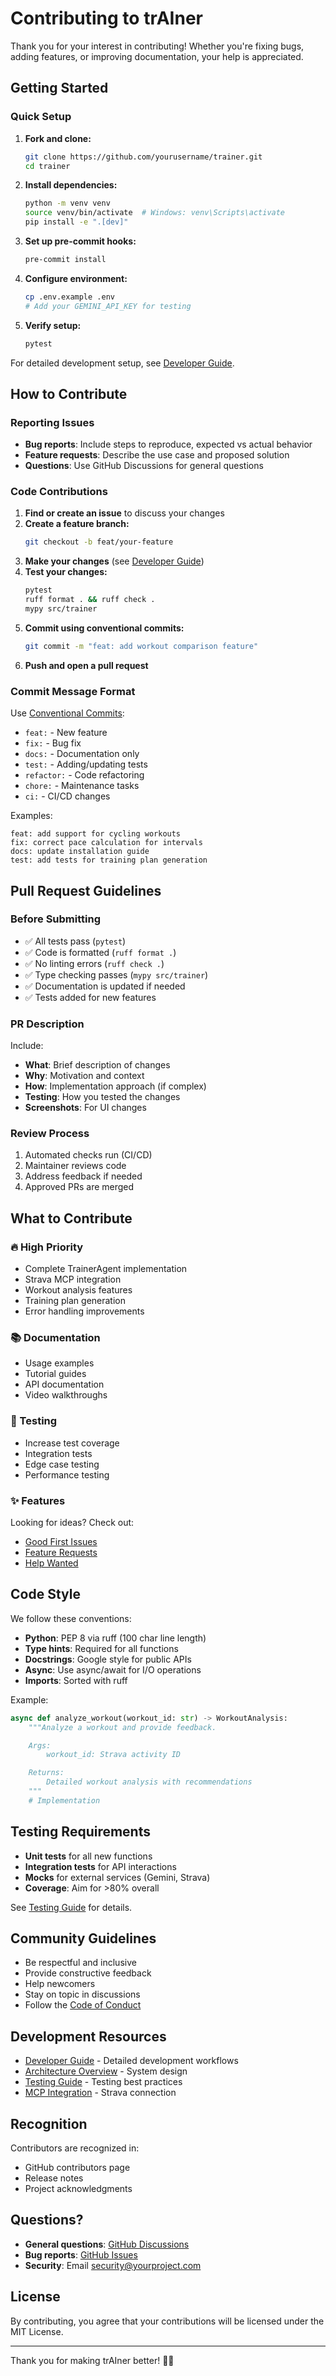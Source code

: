 # Contributing to trAIner

Thank you for your interest in contributing! Whether you're fixing bugs, adding features, or improving documentation, your help is appreciated.

## Getting Started

### Quick Setup

1. **Fork and clone:**
   ```bash
   git clone https://github.com/yourusername/trainer.git
   cd trainer
   ```

2. **Install dependencies:**
   ```bash
   python -m venv venv
   source venv/bin/activate  # Windows: venv\Scripts\activate
   pip install -e ".[dev]"
   ```

3. **Set up pre-commit hooks:**
   ```bash
   pre-commit install
   ```

4. **Configure environment:**
   ```bash
   cp .env.example .env
   # Add your GEMINI_API_KEY for testing
   ```

5. **Verify setup:**
   ```bash
   pytest
   ```

For detailed development setup, see [Developer Guide](docs/developers.md).

## How to Contribute

### Reporting Issues

- **Bug reports**: Include steps to reproduce, expected vs actual behavior
- **Feature requests**: Describe the use case and proposed solution
- **Questions**: Use GitHub Discussions for general questions

### Code Contributions

1. **Find or create an issue** to discuss your changes
2. **Create a feature branch:**
   ```bash
   git checkout -b feat/your-feature
   ```
3. **Make your changes** (see [Developer Guide](docs/developers.md))
4. **Test your changes:**
   ```bash
   pytest
   ruff format . && ruff check .
   mypy src/trainer
   ```
5. **Commit using conventional commits:**
   ```bash
   git commit -m "feat: add workout comparison feature"
   ```
6. **Push and open a pull request**

### Commit Message Format

Use [Conventional Commits](https://www.conventionalcommits.org/):

- `feat:` - New feature
- `fix:` - Bug fix
- `docs:` - Documentation only
- `test:` - Adding/updating tests
- `refactor:` - Code refactoring
- `chore:` - Maintenance tasks
- `ci:` - CI/CD changes

Examples:
```
feat: add support for cycling workouts
fix: correct pace calculation for intervals
docs: update installation guide
test: add tests for training plan generation
```

## Pull Request Guidelines

### Before Submitting

- ✅ All tests pass (`pytest`)
- ✅ Code is formatted (`ruff format .`)
- ✅ No linting errors (`ruff check .`)
- ✅ Type checking passes (`mypy src/trainer`)
- ✅ Documentation is updated if needed
- ✅ Tests added for new features

### PR Description

Include:
- **What**: Brief description of changes
- **Why**: Motivation and context
- **How**: Implementation approach (if complex)
- **Testing**: How you tested the changes
- **Screenshots**: For UI changes

### Review Process

1. Automated checks run (CI/CD)
2. Maintainer reviews code
3. Address feedback if needed
4. Approved PRs are merged

## What to Contribute

### 🔥 High Priority

- Complete TrainerAgent implementation
- Strava MCP integration
- Workout analysis features
- Training plan generation
- Error handling improvements

### 📚 Documentation

- Usage examples
- Tutorial guides
- API documentation
- Video walkthroughs

### 🧪 Testing

- Increase test coverage
- Integration tests
- Edge case testing
- Performance testing

### ✨ Features

Looking for ideas? Check out:
- [Good First Issues](https://github.com/yourusername/trainer/labels/good%20first%20issue)
- [Feature Requests](https://github.com/yourusername/trainer/labels/enhancement)
- [Help Wanted](https://github.com/yourusername/trainer/labels/help%20wanted)

## Code Style

We follow these conventions:

- **Python**: PEP 8 via ruff (100 char line length)
- **Type hints**: Required for all functions
- **Docstrings**: Google style for public APIs
- **Async**: Use async/await for I/O operations
- **Imports**: Sorted with ruff

Example:
```python
async def analyze_workout(workout_id: str) -> WorkoutAnalysis:
    """Analyze a workout and provide feedback.

    Args:
        workout_id: Strava activity ID

    Returns:
        Detailed workout analysis with recommendations
    """
    # Implementation
```

## Testing Requirements

- **Unit tests** for all new functions
- **Integration tests** for API interactions
- **Mocks** for external services (Gemini, Strava)
- **Coverage**: Aim for >80% overall

See [Testing Guide](docs/testing.md) for details.

## Community Guidelines

- Be respectful and inclusive
- Provide constructive feedback
- Help newcomers
- Stay on topic in discussions
- Follow the [Code of Conduct](CODE_OF_CONDUCT.md)

## Development Resources

- [Developer Guide](docs/developers.md) - Detailed development workflows
- [Architecture Overview](docs/architecture.md) - System design
- [Testing Guide](docs/testing.md) - Testing best practices
- [MCP Integration](docs/mcp-integration.md) - Strava connection

## Recognition

Contributors are recognized in:
- GitHub contributors page
- Release notes
- Project acknowledgments

## Questions?

- **General questions**: [GitHub Discussions](https://github.com/yourusername/trainer/discussions)
- **Bug reports**: [GitHub Issues](https://github.com/yourusername/trainer/issues)
- **Security**: Email security@yourproject.com

## License

By contributing, you agree that your contributions will be licensed under the MIT License.

---

Thank you for making trAIner better! 🏃‍♂️
